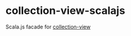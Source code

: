# collection-view-scalajs

Scala.js facade for [collection-view](https://github.com/turbolent/collection-view)


